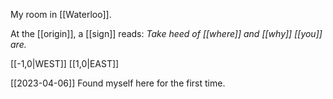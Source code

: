 
My room in [[Waterloo]].

At the [[origin]], a [[sign]] reads:
*Take heed of [[where]] and [[why]] [[you]] are.*

[[-1,0|WEST]] 
[[1,0|EAST]] 

[[2023-04-06]]
Found myself here for the first time.
